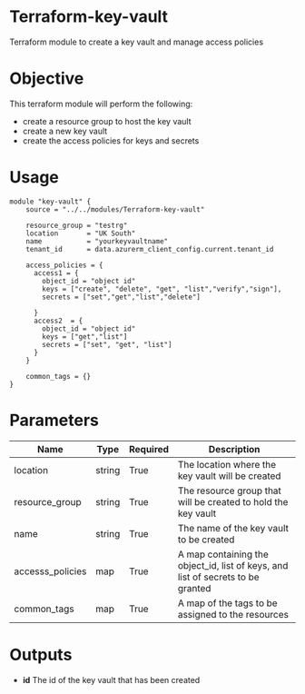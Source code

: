 # Terraform-key-vault
Terraform module to create a key vault and manage access policies

# Objective
This terraform module will perform the following:

- create a resource group to host the key vault
- create a new key vault
- create the access policies for keys and secrets

# Usage
```hcl
module "key-vault" {
    source = "../../modules/Terraform-key-vault"

    resource_group = "testrg"
    location       = "UK South"
    name           = "yourkeyvaultname"
    tenant_id      = data.azurerm_client_config.current.tenant_id

    access_policies = {
      access1 = {
        object_id = "object id"
        keys = ["create", "delete", "get", "list","verify","sign"],
        secrets = ["set","get","list","delete"]

      }
      access2  = {
        object_id = "object id"
        keys = ["get","list"]
        secrets = ["set", "get", "list"]
      }
    }

    common_tags = {}
}
```

# Parameters

|Name|Type|Required|Description|
|---|---|---|---|
|location|string|True|The location where the key vault will be created|
|resource_group|string|True|The resource group that will be created to hold the key vault|
|name|string|True|The name of the key vault to be created|
|accesss_policies|map|True|A map containing the object_id, list of keys, and list of secrets to be granted|
|common_tags|map|True|A map of the tags to be assigned to the resources|

# Outputs

* **id** The id of the key vault that has been created
